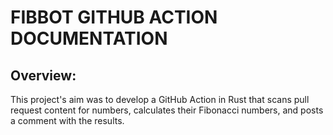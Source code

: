 # FIBBOT GITHUB ACTION DOCUMENTATION
## Overview:
 This project's aim was to  develop  a GitHub Action in Rust that scans pull request content for numbers, calculates their Fibonacci numbers, and posts a comment with the results.  
